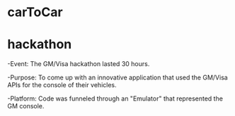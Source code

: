 # carToCar
# hackathon

-Event: The GM/Visa hackathon lasted 30 hours.

-Purpose: To come up with an innovative application that used the GM/Visa APIs for the console of their vehicles.

-Platform: Code was funneled through an "Emulator" that represented the GM console.
